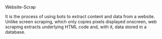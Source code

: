 Website-Scrap

It is the process of using bots to extract content and data from a website. Unlike screen scraping, which only copies pixels displayed onscreen, web scraping extracts underlying HTML code and, with it, data stored in a database.
